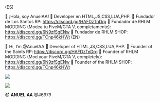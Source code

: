 (ES)

👋 ¡Hola, soy AnuelAA!
👀 Developer en HTML,JS,CSS,LUA,PHP.
👑 Fundador de Los Santos RP: https://discord.gg/HAFDzTnDrg
🐌 Fundador de RHLM MODDING (Modea tu FiveM/GTA V, completamente): https://discord.gg/6N9zfSgENw
👑 Fundador de RHLM SHOP: https://discord.gg/TCnp46kHWt
(EN)

👋 Hi, I’m @AnuelAA
👀 Developer of HTML,JS,CSS,LUA,PHP.
👑 Founder of the Saints RP: https://discord.gg/HAFDzTnDrg
🐌 Founder of RHLM MODDING (Mod your FiveM/GTA V, completely): https://discord.gg/6N9zfSgENw
👑 Founder of the RHLM SHOP: https://discord.gg/TCnp46kHWt

![](https://camo.githubusercontent.com/7df417386666b23e904b7b3b33d12619e717771f7d6bd295e08a4c388754fbc4/68747470733a2f2f6769746875622d726561646d652d73746174732e76657263656c2e6170702f6170692f746f702d6c616e67732f3f757365726e616d653d6775696c6c65727038266c61796f75743d636f6d70616374)

![](https://camo.githubusercontent.com/7af88e14e5fabfbefcca261a87d443d67fd752e078b5db64db53681ffdab8da8/68747470733a2f2f6c6f676f646f776e6c6f61642e6f72672f77702d636f6e74656e742f75706c6f6164732f323031372f31312f646973636f72642d6c6f676f2d322d312e706e67)

😈 𝐀𝐍𝐔𝐄𝐋 𝐀𝐀 😈#6979
